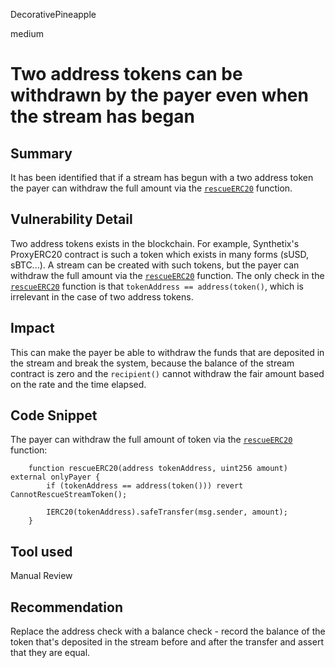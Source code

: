 DecorativePineapple

medium

# Two address tokens can be withdrawn by the payer even when the stream has began

## Summary
It has been identified that if a stream has begun with a two address token the payer can withdraw the full amount via the [`rescueERC20`](https://github.com/sherlock-audit/2022-11-nounsdao/blob/main/src/Stream.sol#L268-L272) function.

## Vulnerability Detail
Two address tokens exists in the blockchain. For example, Synthetix's ProxyERC20 contract is such a token which exists in many forms (sUSD, sBTC...). A stream can be created with such tokens, but the payer can withdraw the full amount via the [`rescueERC20`](https://github.com/sherlock-audit/2022-11-nounsdao/blob/main/src/Stream.sol#L268-L272) function. The only check in the [`rescueERC20`](https://github.com/sherlock-audit/2022-11-nounsdao/blob/main/src/Stream.sol#L268-L272) function is that `tokenAddress == address(token()`, which is irrelevant in the case of two address tokens.

## Impact
This can make the payer be able to withdraw the funds that are deposited in the stream and break the system, because the balance of the stream contract is zero and the `recipient()` cannot withdraw the fair amount based on the rate and the time elapsed.

## Code Snippet
The payer can withdraw the full amount of token via the [`rescueERC20`](https://github.com/sherlock-audit/2022-11-nounsdao/blob/main/src/Stream.sol#L268-L272) function:
```solidity
    function rescueERC20(address tokenAddress, uint256 amount) external onlyPayer {
        if (tokenAddress == address(token())) revert CannotRescueStreamToken();

        IERC20(tokenAddress).safeTransfer(msg.sender, amount);
    }
```

## Tool used
Manual Review

## Recommendation
Replace the address check with a balance check - record the balance of the token that's deposited in the stream before and after the transfer and assert that they are equal.